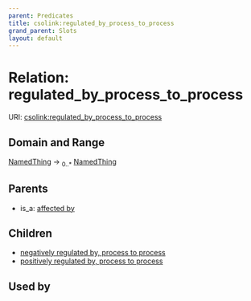 ```yaml
---
parent: Predicates
title: csolink:regulated_by_process_to_process
grand_parent: Slots
layout: default
---
```


# Relation: regulated_by_process_to_process




URI: [csolink:regulated_by_process_to_process](https://w3id.org/csolink/vocab/regulated_by_process_to_process)

## Domain and Range

[NamedThing](NamedThing.md) ->  <sub>0..*</sub> [NamedThing](NamedThing.md)

## Parents

 *  is_a: [affected by](affected_by.md)

## Children

 *  [negatively regulated by, process to process](negatively_regulated_by_process_to_process.md)
 *  [positively regulated by, process to process](positively_regulated_by_process_to_process.md)

## Used by

